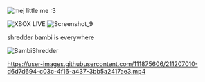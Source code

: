 ![mej](https://user-images.githubusercontent.com/96092397/211167828-220757db-77e1-4ec5-8f78-b4d9f38b65c9.png)
little me :3

![XBOX LIVE](https://user-images.githubusercontent.com/96092397/211167837-d600cdb1-d591-4386-b684-d2be924e646c.png)
![Screenshot_9](https://user-images.githubusercontent.com/96092397/211167839-05b7e563-54d2-4946-9e90-cf72473c6380.png)




shredder bambi is everywhere



![BambiShredder](https://user-images.githubusercontent.com/111875606/211206999-0d389746-6ed8-4ea0-86bf-dbc871d97c80.gif)




https://user-images.githubusercontent.com/111875606/211207010-d6d7d694-c03c-4f16-a437-3bb5a2417ae3.mp4


